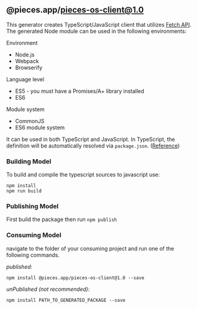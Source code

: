 ## @pieces.app/pieces-os-client@1.0

This generator creates TypeScript/JavaScript client that utilizes [Fetch API](https://fetch.spec.whatwg.org/). The generated Node module can be used in the following environments:

Environment
* Node.js
* Webpack
* Browserify

Language level
* ES5 - you must have a Promises/A+ library installed
* ES6

Module system
* CommonJS
* ES6 module system

It can be used in both TypeScript and JavaScript. In TypeScript, the definition will be automatically resolved via `package.json`. ([Reference](https://www.typescriptlang.org/docs/handbook/declaration-files/consumption.html))

### Building Model

To build and compile the typescript sources to javascript use:
```
npm install
npm run build
```

### Publishing Model

First build the package then run `npm publish`

### Consuming Model

navigate to the folder of your consuming project and run one of the following commands.

_published:_

```
npm install @pieces.app/pieces-os-client@1.0 --save
```

_unPublished (not recommended):_

```
npm install PATH_TO_GENERATED_PACKAGE --save
```
